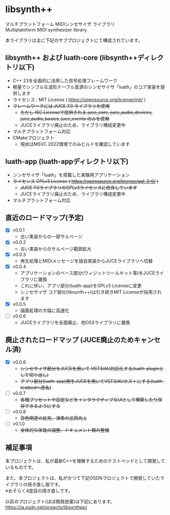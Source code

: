 # libsynth++

マルチプラットフォーム MIDIシンセサイザ ライブラリ  
Multiplatoform MIDI synthesizer library.

本ライブラリは主に下記のサブプロジェクトにて構成されています。


## libsynth++ および luath-core (libsynth++ディレクトリ以下)
- C++ 23を全面的に活用した信号処理フレームワーク
- 軽量でシンプルな波形テーブル音源のシンセサイザ「luath」のコア実装を提供します
- ライセンス : MIT License ( https://opensource.org/license/mit/ )
- ~~フレームワークには JUCE 7.0 ライブラリを使用~~
    - ~~ただし ISC Licenseで提供される juce_core, juce_audio_devices, juce_audio_basics, juce_events のみを使用~~
    - JUCEライブラリ廃止のため、ライブラリ構成変更中
- マルチプラットフォーム対応
- CMakeプロジェクト
    - 現状はMSVC 2022環境でのみビルドを確認しています
    
## luath-app (luath-appディレクトリ以下)
- シンセサイザ「luath」を搭載した実験用アプリケーション
- ~~ライセンス GPLv3 License ( https://opensource.org/license/gpl-3-0/ )~~
    - ~~JUCE 7.0ライブラリのGPLv3ライセンスに依存しています~~
    - JUCEライブラリ廃止のため、ライブラリ構成変更中
- マルチプラットフォーム対応


## 直近のロードマップ(予定) 
- [x] v0.0.1
  - 古い実装からの一部サルベージ
- [x] v0.0.2
  - 古い実装からのサルベージ範囲拡大
- [x] v0.0.3
  - 再生処理とMIDIメッセージを独自実装からJUCEライブラリへ切替
- [x] v0.0.4
  - アプリケーションのベース部分(ウィジットツールキット等)をJUCEライブラリに置換
  - これに伴い、アプリ部分(luath-app)をGPLv3 Licenseに変更
  - シンセサイザ コア部分(libsynth++)は引き続きMIT Licenseが採用されます
- [x] v0.0.5
  - 描画処理の大幅に高速化
- [ ] v0.0.6
  - JUCEライブラリを全面廃止、他OSSライブラリに置換

## 廃止されたロードマップ (JUCE廃止のためキャンセル済)
- [x] v0.0.6
  - ~~シンセサイザ部分をJUCEを用いて VST3/AU対応化する(luath-pluginとして切り出し)~~
  - ~~アプリ部分(luath-app)側をJUCEを用いてVST3/AUホストにする(luath-testbedへ改名)~~
- [ ] v0.0.7
  - ~~各種プリセットや設定などをインタラクティブなUIとして構築したり保存できるようにする~~
- [ ] v0.0.8
  - ~~音色関連の拡充、演奏の品質向上~~
- [ ] v0.1.0
  - ~~全体的な体裁の調整、ドキュメント類の整備~~


## 補足事項
本プロジェクトは、私が最新C++を理解するためのテストベッドとして開発しているものです。

また、本プロジェクトは、私がかつて下記OSDNプロジェクトで開発していたライブラリの焼き直し版です。  
※おそらく4度目の焼き直しです。

以前のプロジェクト(ほぼ開発放棄)は下記にあります。
https://ja.osdn.net/projects/libsynthpp/

